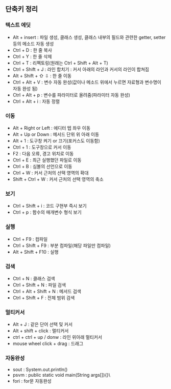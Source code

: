 ## 단축키 정리

### 텍스트 에딧
- Alt + insert : 파일 생성, 클래스 생성, 클래스 내부의 필드와 관련한 getter, setter 등의 메소드 자동 생성
- Ctrl + D : 한 줄 복사
- Ctrl + Y : 한 줄 삭제
- Ctrl + T : 리펙토링(원래는 Ctrl + Shift + Alt + T)
- Ctrl + Shift + J : 라인 합치기 : 커서 아래의 라인과 커서의 라인이 합쳐짐
- Alt + Shift + ⇧ ⇩ : 한 줄 이동
- Ctrl + Alt + V : 변수 자동 완성(값이나 메소드 위에서 누르면 자료형과 변수명이 자동 완성 됨)
- Ctrl + Alt + p : 변수를 파라미터로 올려줌(파라미터 자동 완성)
- Ctrl + Alt + i : 자동 정렬

### 이동
- Alt + Right or Left : 에디터 텝 좌우 이동
- Alt + Up or Down : 메서드 단위 위 아래 이동
- Alt + 1 : 도구창 켜기 or 끄기(포커스도 이동함)
- Ctrl + 1 : 도구창으로 커서 이동
- F2 : 다음 오류, 경고 위치로 이동
- Ctrl + E : 최근 실행했던 파일로 이동
- Ctrl + B : 심볼의 선언으로 이동
- Ctrl + W : 커서 근처의 선택 영역의 확대
- Shift + Ctrl + W : 커서 근처의 선택 영역의 축소

### 보기
- Ctrl + Shift + i : 코드 구현부 즉시 보기
- Ctrl + p : 함수의 매개변수 형식 보기

### 실행
- Ctrl + F9 : 컴파일
- Ctrl + Shift + F9 : 부분 컴파일(해당 파일만 컴파일)
- Alt + Shift + F10 : 실행

### 검색
- Ctrl + N : 클래스 검색
- Ctrl + Shift + N : 파일 검색
- Ctrl + Alt + Shift + N : 메서드 검색
- Ctrl + Shift + F : 전체 범위 검색

### 멀티커서
- Alt + J : 같은 단어 선택 및 커서 
- Alt + shift + click : 멀티커서
- ctrl + ctrl + up / donw : 라인 위아래 멀티커서
- mouse wheel click + drag : 드래그 
### 자동완성
- sout : System.out.println()
- psvm : public static void main(String args[]){}\
- fori : for문 자동완성
